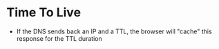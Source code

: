 # Time To Live

* If the DNS sends back an IP and a TTL, the browser will "cache" this response for the TTL duration
